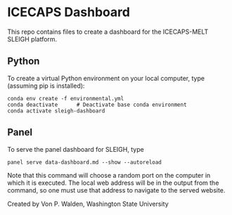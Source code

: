 # ICECAPS Dashboard

This repo contains files to create a dashboard for the ICECAPS-MELT SLEIGH platform.

## Python

To create a virtual Python environment on your local computer, type (assuming pip is installed):

```
conda env create -f environmental.yml
conda deactivate      # Deactivate base conda environment
conda activate sleigh-dashboard
```

## Panel

To serve the panel dashboard for SLEIGH, type

```
panel serve data-dashboard.md --show --autoreload
```

Note that this command will choose a random port on the computer in which it is executed. The local web address will be in the output from the command, so one must use that address to navigate to the served website.

Created by Von P. Walden, Washington State University